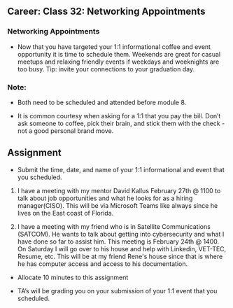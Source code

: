 ## Career: Class 32: Networking Appointments

### Networking Appointments

- Now that you have targeted your 1:1 informational coffee and event opportunity it is time to schedule them. Weekends are great for casual meetups and relaxing friendly events if weekdays and weeknights are too busy. Tip: invite your connections to your graduation day.

### Note:

- Both need to be scheduled and attended before module 8.

- It is common courtesy when asking for a 1:1 that you pay the bill. Don’t ask someone to coffee, pick their brain, and stick them with the check - not a good personal brand move.

## Assignment

- Submit the time, date, and name of your 1:1 informational and event that you scheduled.

1) I have a meeting with my mentor David Kallus February 27th @ 1100 to talk about job opportunities and what he looks for as a hiring manager(CISO). This will be via Microsoft Teams like always since he lives on the East coast of Florida.

2) I have a meeting with my friend who is in Satellite Communications (SATCOM). He wants to talk about getting into cybersecurity and what I have done so far to assist him. This meeting is February 24th @ 1400. On Saturday I will go over to his house and help with Linkedin, VET-TEC, Resume, etc. This will be at my friend Rene's house since that is where he has computer access and access to his documentation.

- Allocate 10 minutes to this assignment

- TA’s will be grading you on your submission of your 1:1 event that you scheduled.
